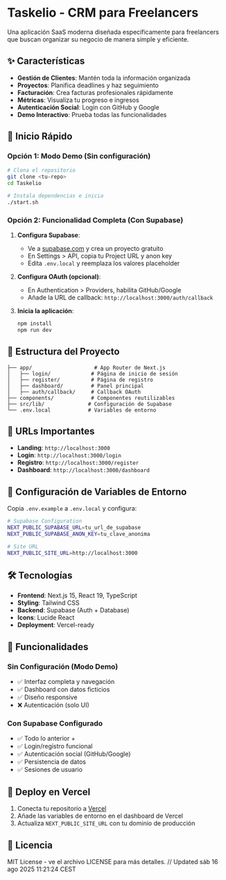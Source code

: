 # Taskelio - CRM para Freelancers

Una aplicación SaaS moderna diseñada específicamente para freelancers que buscan organizar su negocio de manera simple y eficiente.

## ✨ Características

- **Gestión de Clientes**: Mantén toda la información organizada
- **Proyectos**: Planifica deadlines y haz seguimiento  
- **Facturación**: Crea facturas profesionales rápidamente
- **Métricas**: Visualiza tu progreso e ingresos
- **Autenticación Social**: Login con GitHub y Google
- **Demo Interactivo**: Prueba todas las funcionalidades

## 🚀 Inicio Rápido

### Opción 1: Modo Demo (Sin configuración)
```bash
# Clona el repositorio
git clone <tu-repo>
cd Taskelio

# Instala dependencias e inicia
./start.sh
```

### Opción 2: Funcionalidad Completa (Con Supabase)

1. **Configura Supabase**:
   - Ve a [supabase.com](https://supabase.com) y crea un proyecto gratuito
   - En Settings > API, copia tu Project URL y anon key
   - Edita `.env.local` y reemplaza los valores placeholder

2. **Configura OAuth (opcional)**:
   - En Authentication > Providers, habilita GitHub/Google
   - Añade la URL de callback: `http://localhost:3000/auth/callback`

3. **Inicia la aplicación**:
   ```bash
   npm install
   npm run dev
   ```

## 📂 Estructura del Proyecto

```
├── app/                    # App Router de Next.js
│   ├── login/             # Página de inicio de sesión
│   ├── register/          # Página de registro
│   ├── dashboard/         # Panel principal
│   ├── auth/callback/     # Callback OAuth
├── components/            # Componentes reutilizables
├── src/lib/              # Configuración de Supabase
└── .env.local            # Variables de entorno
```

## 🎯 URLs Importantes

- **Landing**: `http://localhost:3000`
- **Login**: `http://localhost:3000/login`  
- **Registro**: `http://localhost:3000/register`
- **Dashboard**: `http://localhost:3000/dashboard`

## 🔧 Configuración de Variables de Entorno

Copia `.env.example` a `.env.local` y configura:

```bash
# Supabase Configuration
NEXT_PUBLIC_SUPABASE_URL=tu_url_de_supabase
NEXT_PUBLIC_SUPABASE_ANON_KEY=tu_clave_anonima

# Site URL
NEXT_PUBLIC_SITE_URL=http://localhost:3000
```

## 🛠️ Tecnologías

- **Frontend**: Next.js 15, React 19, TypeScript
- **Styling**: Tailwind CSS
- **Backend**: Supabase (Auth + Database)
- **Icons**: Lucide React
- **Deployment**: Vercel-ready

## 📱 Funcionalidades

### Sin Configuración (Modo Demo)
- ✅ Interfaz completa y navegación
- ✅ Dashboard con datos ficticios  
- ✅ Diseño responsive
- ❌ Autenticación (solo UI)

### Con Supabase Configurado
- ✅ Todo lo anterior +
- ✅ Login/registro funcional
- ✅ Autenticación social (GitHub/Google)
- ✅ Persistencia de datos
- ✅ Sesiones de usuario

## 🚀 Deploy en Vercel

1. Conecta tu repositorio a [Vercel](https://vercel.com)
2. Añade las variables de entorno en el dashboard de Vercel
3. Actualiza `NEXT_PUBLIC_SITE_URL` con tu dominio de producción

## 📝 Licencia

MIT License - ve el archivo LICENSE para más detalles.
// Updated sáb 16 ago 2025 11:21:24 CEST
